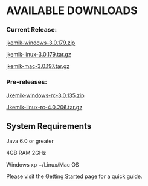 # AVAILABLE DOWNLOADS #

### Current Release: ###
[jkemik-windows-3.0.179.zip](http://jkemik.googlecode.com/files/jkemik-windows-3.0.179.zip)

[jkemik-linux-3.0.179.tar.gz](http://jkemik.googlecode.com/files/jkemik-linux-3.0.179.tar.gz)

[jkemik-mac-3.0.197.tar.gz](http://jkemik.googlecode.com/files/jkemik-mac-3.0.197.tar.gz)

### Pre-releases: ###
[Jkemik-windows-rc-3.0.135.zip](http://jkemik.googlecode.com/files/jkemik-windows-rc-3.0.135.zip)

[Jkemik-linux-rc-4.0.206.tar.gz](http://jkemik.googlecode.com/files/jkemik-linux-rc-4.0.206.tar.gz)

## System Requirements ##

Java 6.0 or greater

4GB RAM 2GHz

Windows xp +/Linux/Mac OS

Please visit the [Getting Started](GetStarted.md) page for a quick guide.